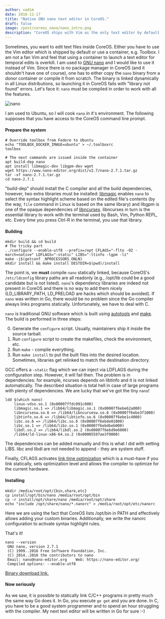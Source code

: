 ```yaml
---
author: vadim
date: 2016-11-17
title: "Native GNU nano text editor in CoreOS."
draft: false
image: /post/coreos_nano/nano_intro.png
description: "CoreOS ships with Vim as the only text editor by default. The following is how to compile GNU nano text editor for CoreOS as a first-class citizen."
---
```

Sometimes, you want to edit text files inside CoreOS. Either you have to use the Vim
editor which is shipped by default or use a container, e.g. Toolbox. I am not a fan
Vim and feel that using a container to launch a text editor for temporal edits
is overkill. I am used to [GNU nano](https://www.nano-editor.org/) and I would like 
to use it instead of Vim. Since there is no package manager in CoreOS (and it
shouldn't have one of course), one has to either copy the `nano` binary from a donor container
or compile it from scratch. The binary is linked dynamically in all Linux distributions,
so launching it in CoreOS fails with "library not found" errors. Let's face it:
`nano` must be compiled in order to work with all the features.

![nano](/post/coreos_nano/nano.png)

I am used to Ubuntu, so I will cook `nano` in it's environment. The following supposes
that you have access to the CoreOS command line prompt.

#### Prepare the system
```
# Override toolbox from Fedore to Ubuntu
echo "TOOLBOX_DOCKER_IMAGE=ubuntu" > ~/.toolboxrc
toolbox

# The next commands are issued inside the container
apt build-dep nano
apt install libmagic-dev libgpm-dev wget
wget https://www.nano-editor.org/dist/v2.7/nano-2.7.1.tar.gz
tar -xf nano-2.7.1.tar.gz
cd nano-2.7.1
```
"build-dep" should install the C compiler and all the build dependencies, however,
two extra libraries must be installed: [libmagic](https://github.com/file/file)
enables `nano` to select the syntax highlight scheme based on the edited file's
contents (by the way, `file` command in Linux is based on the same library) and
libgpm is one of the opaque dependencies of [libncurses](https://www.gnu.org/software/ncurses/).
libncurses in turn is the essential library to work with the terminal used by
Bash, Vim, Python REPL, etc. Every time you press Ctrl-R in the terminal,
you use that library.

#### Building
```
mkdir build && cd build
# The tricky part
../configure --enable-utf8 --prefix=/opt CFLAGS="-flto -O2 -march=native" LDFLAGS="-static" LIBS="-ltinfo -lgpm -lz"
make -j$(getconf _NPROCESSORS_ONLN)
mkdir install && make install DESTDIR=$(pwd)/install
```
The point is, we **must** compile `nano` statically linked, because CoreOS's `/etc/ldconfig` 
library paths are all readonly (e.g., /opt/lib could be a
good candidate but is not listed). `nano`'s dependency libraries are indeed not
present in CoreOS and there is no way to add them nicely (LD_LIBRARY_PATH,
LD_PRELOAD are hacks which should be avoided). If `nano` was written in Go,
there would be no problem since the Go compiler always links programs statically.
Unfortunately, we have to deal with C.

`nano` is traditional GNU software which is built using
[autotools](https://en.wikipedia.org/wiki/GNU_Build_System) and
[make](https://en.wikipedia.org/wiki/Make_(software)). The build is performed
in three steps:

0. Generate the `configure` script. Usually, maintainers ship it inside the source tarball.
1. Run `configure` script to create the makefiles, check the environment, etc.
2. Run `make` - compile everything.
3. Run `make install` to put the built files into the desired location. Sometimes, libraries get relinked to match the destination directory.

GCC offers a `-static` flag which we can inject via LDFLAGS during the configuration step.
However, it will fail then. The problem is in dependencies: for example,
ncurses depends on libtinfo and it is not linked automatically. The described
situation is total hell in case of large programs with plenty of dependencies.
We are lucky that we've got the tiny `nano`!
```
ldd $(which nano)
    linux-vdso.so.1 (0x00007ffdc091c000)
    libmagic.so.1 => /lib64/libmagic.so.1 (0x00007f6ebe62a000)
    libncursesw.so.6 => /lib64/libncursesw.so.6 (0x00007f6ebe3f1000)
    libtinfo.so.6 => /lib64/libtinfo.so.6 (0x00007f6ebe1c4000)
    libc.so.6 => /lib64/libc.so.6 (0x00007f6ebde01000)
    libz.so.1 => /lib64/libz.so.1 (0x00007f6ebdbeb000)
    libdl.so.2 => /lib64/libdl.so.2 (0x00007f6ebd9e6000)
    /lib64/ld-linux-x86-64.so.2 (0x00005597ae3f0000)
```
The dependencies can be added manually and this is what I did with setting LIBS.
libc and libdl are not needed to append - they are system stuff.

Finally, CFLAGS activates [link time optimization](https://en.wikipedia.org/wiki/Interprocedural_optimization)
which is a must-have if you link statically, sets optimization level and allows
the compiler to optimize for the current hardware.

#### Installing
```
mkdir /media/root/opt/{bin,share,etc}
cp install/opt/bin/nano /media/root/opt/bin
cp -r install/opt/share/nano /media/root/opt/share
echo "include /opt/share/nano/*.nanorc" > /media/root/opt/etc/nanorc
```
Here we are using the fact that CoreOS lists /opt/bin in PATH and effectively
allows adding your custom binaries. Additionally, we write the nanorc configuration
to activate syntax highlight rules.

That's it!
```
nano --version
 GNU nano, version 2.7.1
 (C) 1999..2016 Free Software Foundation, Inc.
 (C) 2014..2016 the contributors to nano
 Email: nano@nano-editor.org	Web: https://nano-editor.org/
 Compiled options: --enable-utf8
```
[Binary download link.](https://drive.google.com/open?id=0B-w8jGUJto0iNzVBakZ3UUxLZGs)

#### Now seriously
As we saw, it is possible to statically link C/C++ programs in pretty much the
same way Go does it. In Go, you execute `go get` and you are done. In C, you
have to be a good system programmer and to spend an hour struggling with the compiler.
My next text editor will be written in Go for sure :-)
